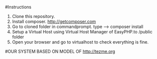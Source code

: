 #Instructions

1. Clone this repository.
2. Install composer. http://getcomposer.com
3. Go to cloned folder in commandprompt. type -->   composer install
4. Setup a Virtual Host using Virtual Host Manager of EasyPHP.to /public folder
5. Open your browser and go to virtualhost to check everything is fine.

#OUR SYSTEM BASED ON MODEL OF 
http://tezme.org
